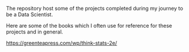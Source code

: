 The repository host some of the projects completed during my journey to be a Data Scientist. 

Here are some of the books which I often use for reference for these projects and in general. 

https://greenteapress.com/wp/think-stats-2e/

